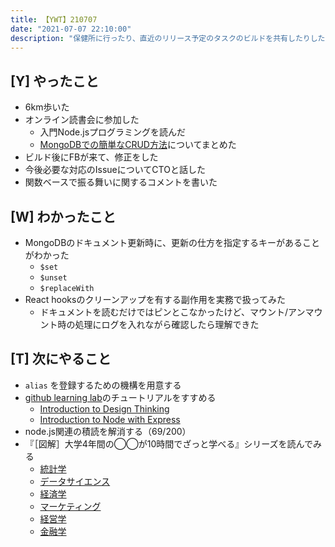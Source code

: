 ```yaml
---
title: 【YWT】210707
date: "2021-07-07 22:10:00"
description: "保健所に行ったり、直近のリリース予定のタスクのビルドを共有したりした"
---
```


## [Y] やったこと

- 6km歩いた
- オンライン読書会に参加した
  - 入門Node.jsプログラミングを読んだ
  - [MongoDBでの簡単なCRUD方法](https://gist.github.com/LeeDDHH/5853a0ca7dd2ebbb1733829d46d2fbff)についてまとめた
- ビルド後にFBが来て、修正をした
- 今後必要な対応のIssueについてCTOと話した
- 関数ベースで振る舞いに関するコメントを書いた

## [W] わかったこと

- MongoDBのドキュメント更新時に、更新の仕方を指定するキーがあることがわかった
  - `$set`
  - `$unset`
  - `$replaceWith`
- React hooksのクリーンアップを有する副作用を実務で扱ってみた
  - ドキュメントを読むだけではピンとこなかったけど、マウント/アンマウント時の処理にログを入れながら確認したら理解できた

## [T] 次にやること

- `alias` を登録するための機構を用意する
- [github learning lab](https://lab.github.com/githubtraining)のチュートリアルをすすめる
  - [Introduction to Design Thinking](https://lab.github.com/githubtraining/introduction-to-design-thinking)
  - [Introduction to Node with Express](https://lab.github.com/everydeveloper/introduction-to-node-with-express)
- node.js関連の積読を解消する（69/200）
- 『［図解］大学4年間の◯◯が10時間でざっと学べる』シリーズを読んでみる
  - [統計学](https://www.amazon.co.jp/dp/B07PXB4NN9)
  - [データサイエンス](https://www.amazon.co.jp/dp/B07XNW3TQM)
  - [経済学](https://www.amazon.co.jp/dp/B01KNLFHH6)
  - [マーケティング](https://www.amazon.co.jp/dp/B07BNC2SV3)
  - [経営学](https://www.amazon.co.jp/dp/B071SKDF3L)
  - [金融学](https://www.amazon.co.jp/dp/B07BB6Z7FW)

<!-- https://twitter.com/camomile_cafe/status/1412771123951857665?s=20 -->
